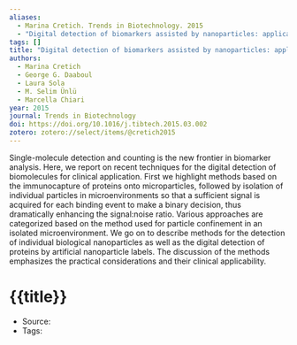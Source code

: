 ```yaml
---
aliases:
  - Marina Cretich. Trends in Biotechnology. 2015
  - "Digital detection of biomarkers assisted by nanoparticles: application to diagnostics"
tags: []
title: "Digital detection of biomarkers assisted by nanoparticles: application to diagnostics"
authors:
  - Marina Cretich
  - George G. Daaboul
  - Laura Sola
  - M. Selim Ünlü
  - Marcella Chiari
year: 2015
journal: Trends in Biotechnology
doi: https://doi.org/10.1016/j.tibtech.2015.03.002
zotero: zotero://select/items/@cretich2015
---
```

<!-- START_ABSTRACT -->
Single-molecule detection and counting is the new frontier in biomarker analysis. Here, we report on recent techniques for the digital detection of biomolecules for clinical application. First we highlight methods based on the immunocapture of proteins onto microparticles, followed by isolation of individual particles in microenvironments so that a sufficient signal is acquired for each binding event to make a binary decision, thus dramatically enhancing the signal:noise ratio. Various approaches are categorized based on the method used for particle confinement in an isolated microenvironment. We go on to describe methods for the detection of individual biological nanoparticles as well as the digital detection of proteins by artificial nanoparticle labels. The discussion of the methods emphasizes the practical considerations and their clinical applicability.
<!-- END_ABSTRACT -->

<!-- START_TEMPLATE -->
# {{title}}

- Source:
- Tags: 
<!-- END_TEMPLATE -->